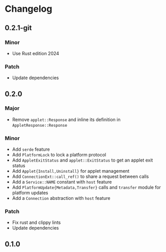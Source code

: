 # Changelog

## 0.2.1-git

### Minor

- Use Rust edition 2024

### Patch

- Update dependencies

## 0.2.0

### Major

- Remove `applet::Response` and inline its definition in `AppletResponse::Response`

### Minor

- Add `serde` feature
- Add `PlatformLock` to lock a platform protocol
- Add `AppletExitStatus` and `applet::ExitStatus` to get an applet exit status
- Add `Applet{Install,Uninstall}` for applet management
- Add `ConnectionExt::call_ref()` to share a request between calls
- Add a `Service::NAME` constant with `host` feature
- Add `PlatformUpdate{Metadata,Transfer}` calls and `transfer` module for platform updates
- Add a `Connection` abstraction with `host` feature

### Patch

- Fix rust and clippy lints
- Update dependencies

## 0.1.0

<!-- Increment to skip CHANGELOG.md test: 0 -->

